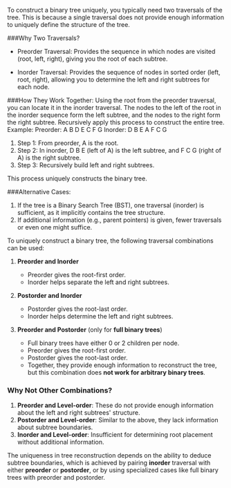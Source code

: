 To construct a binary tree uniquely, you typically need two traversals of the tree. This is because a single traversal does not provide enough information to uniquely define the structure of the tree.

###Why Two Traversals?

- Preorder Traversal: Provides the sequence in which nodes are visited (root, left, right), giving you the root of each subtree.

- Inorder Traversal: Provides the sequence of nodes in sorted order (left, root, right), allowing you to determine the left and right subtrees for each node.

###How They Work Together:
Using the root from the preorder traversal, you can locate it in the inorder traversal.
The nodes to the left of the root in the inorder sequence form the left subtree, and the nodes to the right form the right subtree.
Recursively apply this process to construct the entire tree.
Example:
Preorder: A B D E C F G
Inorder: D B E A F C G

1. Step 1: From preorder, A is the root.
2. Step 2: In inorder, D B E (left of A) is the left subtree, and F C G (right of A) is the right subtree.
3. Step 3: Recursively build left and right subtrees.

This process uniquely constructs the binary tree.

###Alternative Cases:

1. If the tree is a Binary Search Tree (BST), one traversal (inorder) is sufficient, as it implicitly contains the tree structure.
2. If additional information (e.g., parent pointers) is given, fewer traversals or even one might suffice.


To uniquely construct a binary tree, the following traversal combinations can be used:

1. **Preorder and Inorder**  
   - Preorder gives the root-first order.
   - Inorder helps separate the left and right subtrees.

2. **Postorder and Inorder**  
   - Postorder gives the root-last order.
   - Inorder helps determine the left and right subtrees.

3. **Preorder and Postorder** (only for **full binary trees**)  
   - Full binary trees have either 0 or 2 children per node.
   - Preorder gives the root-first order.
   - Postorder gives the root-last order.
   - Together, they provide enough information to reconstruct the tree, but this combination does **not work for arbitrary binary trees**.

### Why Not Other Combinations?
1. **Preorder and Level-order**: These do not provide enough information about the left and right subtrees' structure.
2. **Postorder and Level-order**: Similar to the above, they lack information about subtree boundaries.
3. **Inorder and Level-order**: Insufficient for determining root placement without additional information.

The uniqueness in tree reconstruction depends on the ability to deduce subtree boundaries, which is achieved by pairing **inorder** traversal with either **preorder** or **postorder**, or by using specialized cases like full binary trees with preorder and postorder.





